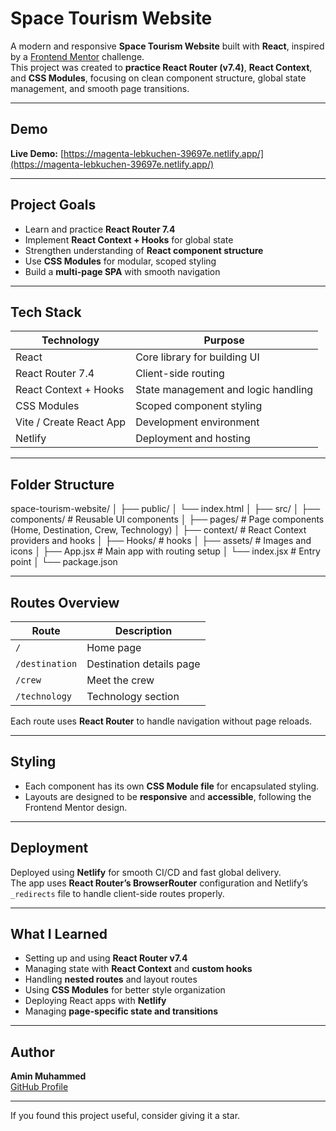 # Space Tourism Website

A modern and responsive **Space Tourism Website** built with **React**, inspired by a [Frontend Mentor](https://www.frontendmentor.io/) challenge.  
This project was created to **practice React Router (v7.4)**, **React Context**, and **CSS Modules**, focusing on clean component structure, global state management, and smooth page transitions.

---

## Demo

**Live Demo:** [https://magenta-lebkuchen-39697e.netlify.app/](https://magenta-lebkuchen-39697e.netlify.app/)

---

## Project Goals

- Learn and practice **React Router 7.4**
- Implement **React Context + Hooks** for global state
- Strengthen understanding of **React component structure**
- Use **CSS Modules** for modular, scoped styling
- Build a **multi-page SPA** with smooth navigation

---

## Tech Stack

| Technology              | Purpose                             |
| ----------------------- | ----------------------------------- |
| React                   | Core library for building UI        |
| React Router 7.4        | Client-side routing                 |
| React Context + Hooks   | State management and logic handling |
| CSS Modules             | Scoped component styling            |
| Vite / Create React App | Development environment             |
| Netlify                 | Deployment and hosting              |

---

## Folder Structure

space-tourism-website/
│
├── public/
│ └── index.html
│
├── src/
│ ├── components/ # Reusable UI components
│ ├── pages/ # Page components (Home, Destination, Crew, Technology)
│ ├── context/ # React Context providers and hooks
│ ├── Hooks/ # hooks
│ ├── assets/ # Images and icons
│ ├── App.jsx # Main app with routing setup
│ └── index.jsx # Entry point
│
└── package.json

---

## Routes Overview

| Route          | Description              |
| -------------- | ------------------------ |
| `/`            | Home page                |
| `/destination` | Destination details page |
| `/crew`        | Meet the crew            |
| `/technology`  | Technology section       |

Each route uses **React Router** to handle navigation without page reloads.

---

## Styling

- Each component has its own **CSS Module file** for encapsulated styling.
- Layouts are designed to be **responsive** and **accessible**, following the Frontend Mentor design.

---

## Deployment

Deployed using **Netlify** for smooth CI/CD and fast global delivery.  
The app uses **React Router’s BrowserRouter** configuration and Netlify’s `_redirects` file to handle client-side routes properly.

---

## What I Learned

- Setting up and using **React Router v7.4**
- Managing state with **React Context** and **custom hooks**
- Handling **nested routes** and layout routes
- Using **CSS Modules** for better style organization
- Deploying React apps with **Netlify**
- Managing **page-specific state and transitions**

---

## Author

**Amin Muhammed**  
[GitHub Profile](https://github.com/Amin-Muhammed)

---

If you found this project useful, consider giving it a star.

